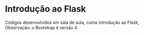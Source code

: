 # Introdução ao Flask

Códigos desenvolvidos em sala de aula, como introdução ao Flask,
Observação: o Bootstrap é versão 4

